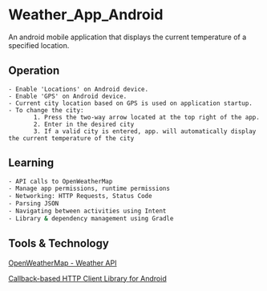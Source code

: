 # Weather_App_Android

An android mobile application that displays the current temperature of a specified location.

## Operation
```
- Enable 'Locations' on Android device.
- Enable 'GPS' on Android device.
- Current city location based on GPS is used on application startup.
- To change the city: 
       1. Press the two-way arrow located at the top right of the app.
       2. Enter in the desired city
       3. If a valid city is entered, app. will automatically display the current temperature of the city
```

## Learning
```bash
- API calls to OpenWeatherMap
- Manage app permissions, runtime permissions
- Networking: HTTP Requests, Status Code
- Parsing JSON
- Navigating between activities using Intent
- Library & dependency management using Gradle
```

## Tools & Technology
[OpenWeatherMap - Weather API](https://openweathermap.org/api)

[Callback-based HTTP Client Library for Android](https://loopj.com/android-async-http/)

